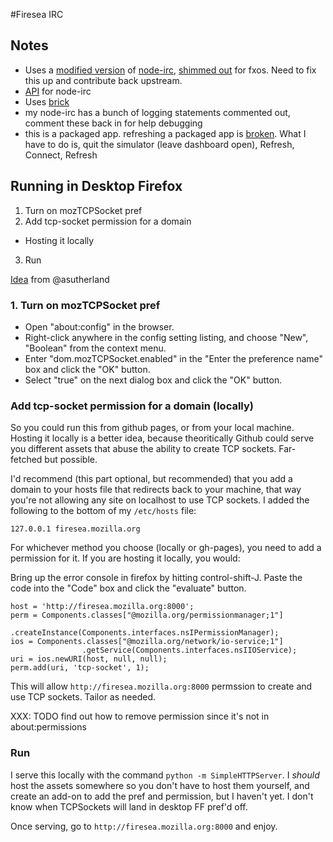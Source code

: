 #Firesea IRC

## Notes
* Uses a [modified version](https://github.com/nickdesaulniers/node-irc) of [node-irc](https://github.com/martynsmith/node-irc), [shimmed out](https://github.com/nickdesaulniers/node-irc/commit/c7281891232db4b27ce1c5e32c34eaabf50c459e) for fxos.  Need to fix this up and contribute back upstream.
* [API](https://node-irc.readthedocs.org/en/latest/API.html) for node-irc
* Uses [brick](https://mozbrick.github.io/)
* my node-irc has a bunch of logging statements commented out, comment these back in for help debugging
* this is a packaged app.  refreshing a packaged app is [broken](https://github.com/mozilla/r2d2b2g/issues/776).  What I have to do is, quit the simulator (leave dashboard open), Refresh, Connect, Refresh

## Running in Desktop Firefox
1. Turn on mozTCPSocket pref
2. Add tcp-socket permission for a domain
  - Hosting it locally
3. Run

[Idea](https://github.com/mozilla-b2g/gaia/tree/master/apps/email#running-in-firefox)
from @asutherland

### 1. Turn on mozTCPSocket pref
* Open "about:config" in the browser.
* Right-click anywhere in the config setting listing, and choose "New",
"Boolean" from the context menu.
* Enter "dom.mozTCPSocket.enabled" in the "Enter the preference name" box and
click the "OK" button.
* Select "true" on the next dialog box and click the "OK" button.

### Add tcp-socket permission for a domain (locally)
So you could run this from github pages, or from your local machine.  Hosting
it locally is a better idea, because theoritically Github could serve you
different assets that abuse the ability to create TCP sockets.  Far-fetched
but possible.

I'd recommend (this part optional, but recommended) that you add a domain to
your hosts file that redirects back to your machine, that way you're not
allowing any site on localhost to use TCP sockets.  I added the following to
the bottom of my `/etc/hosts` file:

```
127.0.0.1 firesea.mozilla.org
```

For whichever method you choose (locally or gh-pages), you need to add a
permission for it.  If you are hosting it locally, you would:

Bring up the error console in firefox by hitting control-shift-J. Paste the
code into the "Code" box and click the "evaluate" button.

```
host = 'http://firesea.mozilla.org:8000';
perm = Components.classes["@mozilla.org/permissionmanager;1"]
                 .createInstance(Components.interfaces.nsIPermissionManager);
ios = Components.classes["@mozilla.org/network/io-service;1"]
                .getService(Components.interfaces.nsIIOService);
uri = ios.newURI(host, null, null);
perm.add(uri, 'tcp-socket', 1);
```

This will allow `http://firesea.mozilla.org:8000` permssion to create and use
TCP sockets.  Tailor as needed.

XXX: TODO find out how to remove permission since it's not in about:permissions

### Run
I serve this locally with the command `python -m SimpleHTTPServer`.  I *should*
host the assets somewhere so you don't have to host them yourself, and create
an add-on to add the pref and permission, but I haven't yet.  I don't know
when TCPSockets will land in desktop FF pref'd off.

Once serving, go to `http://firesea.mozilla.org:8000` and enjoy.

